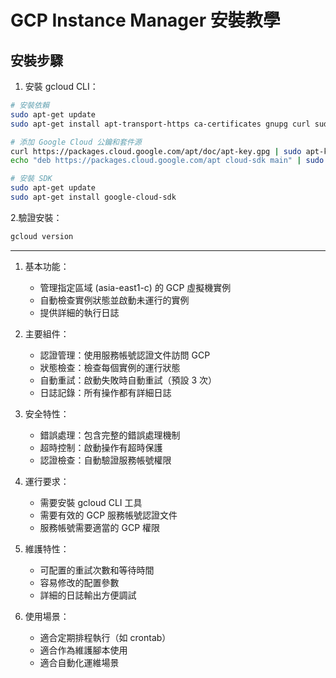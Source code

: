 # GCP Instance Manager 安裝教學

## 安裝步驟

1. 安裝 gcloud CLI：
```bash
# 安裝依賴
sudo apt-get update
sudo apt-get install apt-transport-https ca-certificates gnupg curl sudo

# 添加 Google Cloud 公鑰和套件源
curl https://packages.cloud.google.com/apt/doc/apt-key.gpg | sudo apt-key add -
echo "deb https://packages.cloud.google.com/apt cloud-sdk main" | sudo tee -a /etc/apt/sources.list.d/google-cloud-sdk.list

# 安裝 SDK
sudo apt-get update
sudo apt-get install google-cloud-sdk
```

2.驗證安裝：
```bash
gcloud version
```

---

1. 基本功能：
   - 管理指定區域 (asia-east1-c) 的 GCP 虛擬機實例
   - 自動檢查實例狀態並啟動未運行的實例
   - 提供詳細的執行日誌

2. 主要組件：
   - 認證管理：使用服務帳號認證文件訪問 GCP
   - 狀態檢查：檢查每個實例的運行狀態
   - 自動重試：啟動失敗時自動重試（預設 3 次）
   - 日誌記錄：所有操作都有詳細日誌

3. 安全特性：
   - 錯誤處理：包含完整的錯誤處理機制
   - 超時控制：啟動操作有超時保護
   - 認證檢查：自動驗證服務帳號權限

4. 運行要求：
   - 需要安裝 gcloud CLI 工具
   - 需要有效的 GCP 服務帳號認證文件
   - 服務帳號需要適當的 GCP 權限

5. 維護特性：
   - 可配置的重試次數和等待時間
   - 容易修改的配置參數
   - 詳細的日誌輸出方便調試

6. 使用場景：
   - 適合定期排程執行（如 crontab）
   - 適合作為維護腳本使用
   - 適合自動化運維場景
